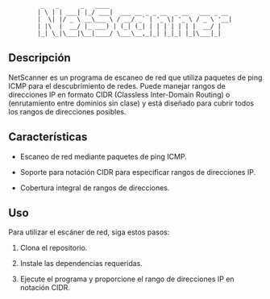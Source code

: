 ```
         _   _      _   ____                                  
        | \ | | ___| |_/ ___|  ___ __ _ _ __  _ __   ___ _ __ 
        |  \| |/ _ \ __\___ \ / __/ _` | '_ \| '_ \ / _ \ '__|
        | |\  |  __/ |_ ___) | (_| (_| | | | | | | |  __/ |   
        |_| \_|\___|\__|____/ \___\__,_|_| |_|_| |_|\___|_|   
 ```
## Descripción
NetScanner es un programa de escaneo de red que utiliza paquetes de ping ICMP para el descubrimiento de redes. Puede manejar rangos de direcciones IP en formato CIDR (Classless Inter-Domain Routing) o (enrutamiento entre dominios sin clase) y está diseñado para cubrir todos los rangos de direcciones posibles.

  

## Características

- Escaneo de red mediante paquetes de ping ICMP.

- Soporte para notación CIDR para especificar rangos de direcciones IP.

- Cobertura integral de rangos de direcciones.

  

## Uso

Para utilizar el escáner de red, siga estos pasos:

1. Clona el repositorio.

2. Instale las dependencias requeridas.

3. Ejecute el programa y proporcione el rango de direcciones IP en notación CIDR.     
